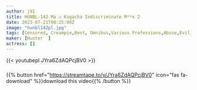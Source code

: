 ```yaml
---
author: j91
title: HUNBL-142 Ma ○ Kogacha Indiscriminate R**e 2
date: 2023-07-21T00:25:00Z
image: "hunbl142pl.jpg"
tags: [Censored, Creampie,Best, Omnibus,Various Professions,Abuse,Evil,Dark System	]
maker: [Hunter  ]
actress: []
---
```



{{< youtubepl JYra6ZdAQPcjBV0 >}}
###

{{% button href="https://streamtape.to/v/JYra6ZdAQPcjBV0" icon="fas fa-download" %}}download this video{{% /button %}}
